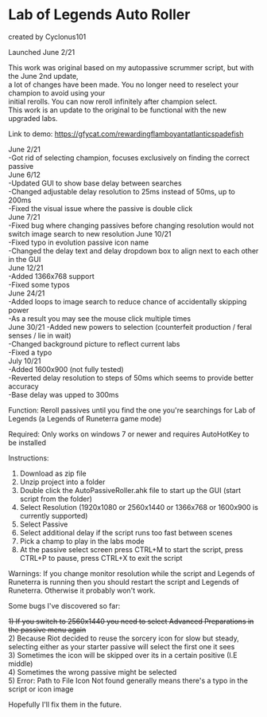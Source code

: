 # Lab of Legends Auto Roller

created by Cyclonus101

Launched June 2/21

This work was original based on my autopassive scrummer script, but with the June 2nd update,    
a lot of changes have been made. You no longer need to reselect your champion to avoid using your  
initial rerolls. You can now reroll infinitely after champion select.  
This work is an update to the original to be functional with the new upgraded labs.  

Link to demo:
https://gfycat.com/rewardingflamboyantatlanticspadefish

June 2/21  
-Got rid of selecting champion, focuses exclusively on finding the correct passive  
June 6/12  
-Updated GUI to show base delay between searches   
-Changed adjustable delay resolution to 25ms instead of 50ms, up to 200ms  
-Fixed the visual issue where the passive is double click  
June 7/21  
-Fixed bug where changing passives before changing resolution would not switch image search to new resolution
June 10/21  
-Fixed typo in evolution passive icon name  
-Changed the delay text and delay dropdown box to align next to each other in the GUI  
June 12/21  
-Added 1366x768 support  
-Fixed some typos  
June 24/21  
-Added loops to image search to reduce chance of accidentally skipping power   
-As a result you may see the mouse click multiple times  
June 30/21
-Added new powers to selection (counterfeit production / feral senses / lie in wait)  
-Changed background picture to reflect current labs  
-Fixed a typo  
July 10/21  
-Added 1600x900 (not fully tested)  
-Reverted delay resolution to steps of 50ms which seems to provide better accuracy  
-Base delay was upped to 300ms  

Function: Reroll passives until you find the one you're searchings for Lab of Legends (a Legends of Runeterra game mode)

Required: Only works on windows 7 or newer and requires AutoHotKey to be installed

Instructions:

1) Download as zip file
2) Unzip project into a folder
3) Double click the AutoPassiveRoller.ahk file to start up the GUI (start script from the folder)
4) Select Resolution (1920x1080 or 2560x1440 or 1366x768 or 1600x900 is currently supported) 
6) Select Passive
7) Select additional delay if the script runs too fast between scenes
9) Pick a champ to play in the labs mode
10) At the passive select screen press CTRL+M to start the script, press CTRL+P to pause, press CTRL+X to exit the script

Warnings: If you change monitor resolution while the script and Legends of  Runeterra is running 
then you should restart the script and Legends of Runeterra. Otherwise it probably won't work.

Some bugs I've discovered so far:

~~1) If you switch to 2560x1440 you need to select Advanced Preparations in the passive menu again~~  
2) Because Riot decided to reuse the sorcery icon for slow but steady, selecting either as your starter passive will select the first one it sees  
3) Sometimes the icon will be skipped over its in a certain positive (I.E middle)   
4) Sometimes the wrong passive might be selected  
5) Error: Path to File Icon Not found generally means there's a typo in the script or icon image

Hopefully I'll fix them in the future.
